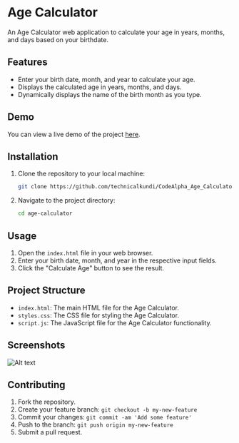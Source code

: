 # Age Calculator

An Age Calculator web application to calculate your age in years, months, and days based on your birthdate.

## Features

- Enter your birth date, month, and year to calculate your age.
- Displays the calculated age in years, months, and days.
- Dynamically displays the name of the birth month as you type.

## Demo

You can view a live demo of the project [here](https://codesandbox.io/p/sandbox/github/technicalkundi/CodeAlpha_Age_Calculator/tree/main/?file=%2Findex.html).

## Installation

1. Clone the repository to your local machine:
    ```bash
    git clone https://github.com/technicalkundi/CodeAlpha_Age_Calculator.git
    ```
2. Navigate to the project directory:
    ```bash
    cd age-calculator
    ```

## Usage

1. Open the `index.html` file in your web browser.
2. Enter your birth date, month, and year in the respective input fields.
3. Click the "Calculate Age" button to see the result.

## Project Structure

- `index.html`: The main HTML file for the Age Calculator.
- `styles.css`: The CSS file for styling the Age Calculator.
- `script.js`: The JavaScript file for the Age Calculator functionality.

## Screenshots

![Alt text](https://github.com/technicalkundi/CodeAlpha_Age_Calculator/blob/main/Age%20Cal.png)

## Contributing

1. Fork the repository.
2. Create your feature branch: `git checkout -b my-new-feature`
3. Commit your changes: `git commit -am 'Add some feature'`
4. Push to the branch: `git push origin my-new-feature`
5. Submit a pull request.







